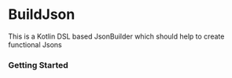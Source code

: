 # BuildJson
This is a Kotlin DSL based JsonBuilder which should help to create functional Jsons

### Getting Started
